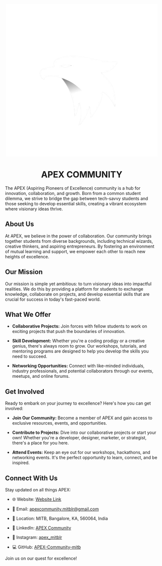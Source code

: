 <!-- PROJECT LOGO -->
<br />
<p align="center">
  <a href="">
    <img src="./profile/logo.png" alt="Logo">
  </a>
  <h1 align="center">APEX COMMUNITY</h1>
</p>

The APEX (Aspiring Pioneers of Excellence) community is a hub for innovation, collaboration, and growth. Born from a common student dilemma, we strive to bridge the gap between tech-savvy students and those seeking to develop essential skills, creating a vibrant ecosystem where visionary ideas thrive.

## About Us

At APEX, we believe in the power of collaboration. Our community brings together students from diverse backgrounds, including technical wizards, creative thinkers, and aspiring entrepreneurs. By fostering an environment of mutual learning and support, we empower each other to reach new heights of excellence.

## Our Mission

Our mission is simple yet ambitious: to turn visionary ideas into impactful realities. We do this by providing a platform for students to exchange knowledge, collaborate on projects, and develop essential skills that are crucial for success in today's fast-paced world.

## What We Offer

- **Collaborative Projects:** Join forces with fellow students to work on exciting projects that push the boundaries of innovation.
  
- **Skill Development:** Whether you're a coding prodigy or a creative genius, there's always room to grow. Our workshops, tutorials, and mentoring programs are designed to help you develop the skills you need to succeed.
  
- **Networking Opportunities:** Connect with like-minded individuals, industry professionals, and potential collaborators through our events, meetups, and online forums.

## Get Involved

Ready to embark on your journey to excellence? Here's how you can get involved:

- **Join Our Community:** Become a member of APEX and gain access to exclusive resources, events, and opportunities.
  
- **Contribute to Projects:** Dive into our collaborative projects or start your own! Whether you're a developer, designer, marketer, or strategist, there's a place for you here.
  
- **Attend Events:** Keep an eye out for our workshops, hackathons, and networking events. It's the perfect opportunity to learn, connect, and be inspired.

## Connect With Us

Stay updated on all things APEX:

- 🌐 Website: [Website Link](https://apex-website-gules.vercel.app/)
- 📧 Email: apexcommunity.mitblr@gmail.com
- 📌 Location: MITB, Bangalore, KA, 560064, India

- 🔗 LinkedIn: [APEX Community](https://www.linkedin.com/company/apex-community/)
- 📸 Instagram: [apex_mitblr](https://www.instagram.com/apex_mitblr/)
- 💻 GitHub: [APEX-Community-mitb](https://github.com/APEX-Community-mitb)

Join us on our quest for excellence!



